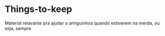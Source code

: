 # Things-to-keep
Material relavante pra ajudar o amiguinhos quando estiverem na merda, ou seja, sempre
